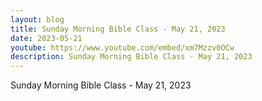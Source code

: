 ```yaml
---
layout: blog
title: Sunday Morning Bible Class - May 21, 2023
date: 2023-05-21
youtube: https://www.youtube.com/embed/xm7Mzzv0OCw
description: Sunday Morning Bible Class - May 21, 2023
---
```

Sunday Morning Bible Class - May 21, 2023